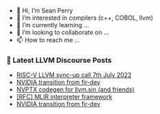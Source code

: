 - 👋 Hi, I’m Sean Perry
- 👀 I’m interested in compilers (c++, COBOL, llvm)
- 🌱 I’m currently learning ...
- 💞️ I’m looking to collaborate on ...
- 📫 How to reach me ...

<!---
s66perry/s66perry is a ✨ special ✨ repository because its `README.md` (this file) appears on your GitHub profile.
You can click the Preview link to take a look at your changes.
--->
### 📕 Latest LLVM Discourse Posts

<!-- DISCOURSE-LLVM:START -->
- [RISC-V LLVM sync-up call 7th July 2022](https://discourse.llvm.org/t/risc-v-llvm-sync-up-call-7th-july-2022/63644#post_1)
- [NVIDIA transition from fir-dev](https://discourse.llvm.org/t/nvidia-transition-from-fir-dev/61947#post_7)
- [NVPTX codegen for llvm.sin &lpar;and friends&rpar;](https://discourse.llvm.org/t/nvptx-codegen-for-llvm-sin-and-friends/58170#post_12)
- [[RFC] MLIR interpreter framework](https://discourse.llvm.org/t/rfc-mlir-interpreter-framework/63567?page=2#post_33)
- [NVIDIA transition from fir-dev](https://discourse.llvm.org/t/nvidia-transition-from-fir-dev/61947#post_6)
<!-- DISCOURSE-LLVM:END -->
